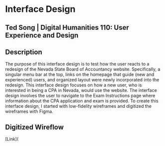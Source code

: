 # Interface Design
## Ted Song | Digital Humanities 110: User Experience and Design

## Description
The purpose of this interface design is to test how the user reacts to a redesign of the Nevada State Board of Accountancy website.
Specifically, a singular menu bar at the top, links on the homepage that guide (new and experienced) users, and organized layout were newly incorporated into the redesign.
This interface design focuses on how a new user, who is interested in being a CPA in Nevada, would use the website.
The interface design involves the user to navigate to the Exam Instructions page where information about the CPA application and exam is provided.
To create this interface design, I started with low-fidelity wireframes and digitized the wireframes with Figma.

## Digitized Wireflow
[Link](
